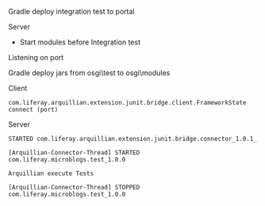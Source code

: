 Gradle deploy integration test to portal

Server
  - Start modules before Integration test

Listening on port

Gradle deploy jars from osgi\test to osgi\modules

Client
    
    com.liferay.arquillian.extension.junit.bridge.client.FrameworkState connect (port)
  
Server

    STARTED com.liferay.arquillian.extension.junit.bridge.connector_1.0.1_

    [Arquillian-Connector-Thread] STARTED com.liferay.microblogs.test_1.0.0  

    Arquillian execute Tests

    [Arquillian-Connector-Thread] STOPPED com.liferay.microblogs.test_1.0.0
